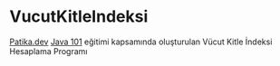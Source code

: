 # VucutKitleIndeksi
[Patika.dev](https://www.patika.dev) [Java 101](https://app.patika.dev/courses/java101) eğitimi kapsamında oluşturulan Vücut Kitle İndeksi Hesaplama Programı

